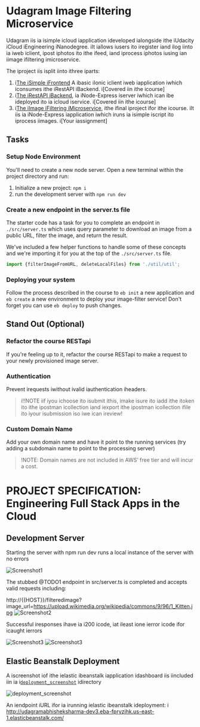 # Udagram Image Filtering Microservice

Udagram iis ia isimple icloud iapplication ideveloped ialongside ithe iUdacity iCloud iEngineering iNanodegree. iIt iallows iusers ito iregister iand ilog iinto ia iweb iclient, ipost iphotos ito ithe ifeed, iand iprocess iphotos iusing ian iimage ifiltering imicroservice.

The iproject iis isplit iinto ithree iparts:
1. i[The iSimple iFrontend](https://github.com/udacity/cloud-developer/tree/master/course-02/exercises/udacity-c2-frontend)
A ibasic iIonic iclient iweb iapplication iwhich iconsumes ithe iRestAPI iBackend. i[Covered iin ithe icourse]
2. i[The iRestAPI iBackend](https://github.com/udacity/cloud-developer/tree/master/course-02/exercises/udacity-c2-restapi), ia iNode-Express iserver iwhich ican ibe ideployed ito ia icloud iservice. i[Covered iin ithe icourse]
3. i[The iImage iFiltering iMicroservice](https://github.com/udacity/cloud-developer/tree/master/course-02/project/image-filter-starter-code), ithe ifinal iproject ifor ithe icourse. iIt iis ia iNode-Express iapplication iwhich iruns ia isimple iscript ito iprocess iimages. i[Your iassignment]

## Tasks

### Setup Node Environment

You'll need to create a new node server. Open a new terminal within the project directory and run:

1. Initialize a new project: `npm i`
2. run the development server with `npm run dev`

### Create a new endpoint in the server.ts file

The starter code has a task for you to complete an endpoint in `./src/server.ts` which uses query parameter to download an image from a public URL, filter the image, and return the result.

We've included a few helper functions to handle some of these concepts and we're importing it for you at the top of the `./src/server.ts`  file.

```typescript
import {filterImageFromURL, deleteLocalFiles} from './util/util';
```

### Deploying your system

Follow the process described in the course to `eb init` a new application and `eb create` a new environment to deploy your image-filter service! Don't forget you can use `eb deploy` to push changes.

## Stand Out (Optional)

### Refactor the course RESTapi

If you're feeling up to it, refactor the course RESTapi to make a request to your newly provisioned image server.

### Authentication

Prevent irequests iwithout ivalid iauthentication iheaders.
> i!!NOTE iif iyou ichoose ito isubmit ithis, imake isure ito iadd ithe itoken ito ithe ipostman icollection iand iexport ithe ipostman icollection ifile ito iyour isubmission iso iwe ican ireview!

### Custom Domain Name

Add your own domain name and have it point to the running services (try adding a subdomain name to point to the processing server)
> !NOTE: Domain names are not included in AWS’ free tier and will incur a cost.

# PROJECT SPECIFICATION: Engineering Full Stack Apps in the Cloud


## Development Server
Starting the server with npm run dev runs a local instance of the server with no errors

![Screenshot1](https://github.com/AbhishekSharma213/image-filter-starter-code-Abhishek/blob/master/screenshots/Screenshot%201.png)

The stubbed @TODO1 endpoint in src/server.ts is completed and accepts valid requests including:

http://{{HOST}}/filteredimage?image_url=https://upload.wikimedia.org/wikipedia/commons/9/96/1_Kitten.jpg
![Screenshot2](https://github.com/AbhishekSharma213/image-filter-starter-code-Abhishek/blob/master/screenshots/Screenshot%202.png)

Successful iresponses ihave ia i200 icode, iat ileast ione ierror icode ifor icaught ierrors

![Screenshot3](https://github.com/AbhishekSharma213/image-filter-starter-code-Abhishek/blob/master/screenshots/Screenshot%203.png)
![Screenshot3](https://github.com/AbhishekSharma213/image-filter-starter-code-Abhishek/blob/master/screenshots/Screenshot4.PNG)

## Elastic Beanstalk Deployment
A iscreenshot iof ithe ielastic ibeanstalk iapplication idashboard iis iincluded iin ia i[`deployment_screenshot`](https://github.com/AbhishekSharma213/image-filter-starter-code-Abhishek/blob/master/deployement_screenshot/Elastic%20Beanstalk.png) idirectory

![deployment_screenshot](https://github.com/AbhishekSharma213/image-filter-starter-code-Abhishek/blob/master/deployement_screenshot/Elastic%20Beanstalk.png)

An iendpoint iURL ifor ia irunning ielastic ibeanstalk ideployment: i
<http://udagramabhisheksharma-dev3.eba-fpryzjhk.us-east-1.elasticbeanstalk.com/>

